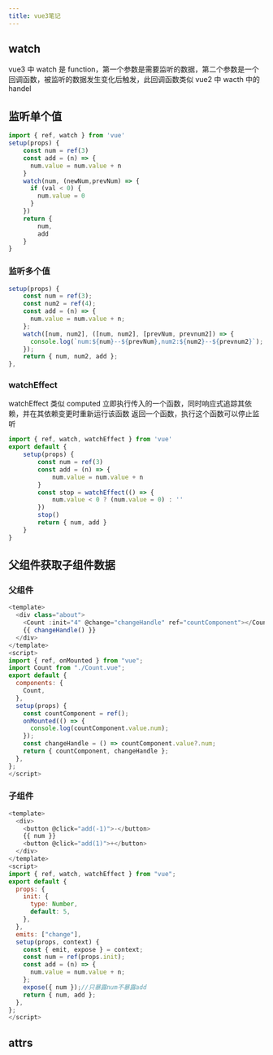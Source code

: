 ```yaml
---
title: vue3笔记
---
```


## watch

vue3 中 watch 是 function，第一个参数是需要监听的数据，第二个参数是一个回调函数，被监听的数据发生变化后触发，此回调函数类似 vue2 中 wacth 中的 handel

## 监听单个值

```javascript
import { ref, watch } from 'vue'
setup(props) {
    const num = ref(3)
    const add = (n) => {
      num.value = num.value + n
    }
    watch(num, (newNum,prevNum) => {
      if (val < 0) {
        num.value = 0
      }
    })
    return {
        num,
        add
    }
}
```

### 监听多个值

```javascript
setup(props) {
    const num = ref(3);
    const num2 = ref(4);
    const add = (n) => {
      num.value = num.value + n;
    };
    watch([num, num2], ([num, num2], [prevNum, prevnum2]) => {
      console.log(`num:${num}--${prevNum},num2:${num2}--${prevnum2}`);
    });
    return { num, num2, add };
},
```

### watchEffect

watchEffect 类似 computed
立即执行传入的一个函数，同时响应式追踪其依赖，并在其依赖变更时重新运行该函数
返回一个函数，执行这个函数可以停止监听

```javascript
import { ref, watch, watchEffect } from 'vue'
export default {
    setup(props) {
        const num = ref(3)
        const add = (n) => {
            num.value = num.value + n
        }
        const stop = watchEffect(() => {
            num.value < 0 ? (num.value = 0) : ''
        })
        stop()
        return { num, add }
    }
}
```

## 父组件获取子组件数据

### 父组件

```javascript
<template>
  <div class="about">
    <Count :init="4" @change="changeHandle" ref="countComponent"></Count>
    {{ changeHandle() }}
  </div>
</template>
<script>
import { ref, onMounted } from "vue";
import Count from "./Count.vue";
export default {
  components: {
    Count,
  },
  setup(props) {
    const countComponent = ref();
    onMounted(() => {
      console.log(countComponent.value.num);
    });
    const changeHandle = () => countComponent.value?.num;
    return { countComponent, changeHandle };
  },
};
</script>

```

### 子组件

```javascript
<template>
  <div>
    <button @click="add(-1)">-</button>
    {{ num }}
    <button @click="add(1)">+</button>
  </div>
</template>
<script>
import { ref, watch, watchEffect } from "vue";
export default {
  props: {
    init: {
      type: Number,
      default: 5,
    },
  },
  emits: ["change"],
  setup(props, context) {
    const { emit, expose } = context;
    const num = ref(props.init);
    const add = (n) => {
      num.value = num.value + n;
    };
    expose({ num });//只暴露num不暴露add
    return { num, add };
  },
};
</script>

```

## attrs
